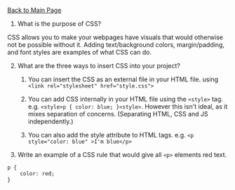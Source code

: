 [Back to Main Page](https://roguestar112.github.io/reading-notes/)


1. What is the purpose of CSS?

CSS allows you to make your webpages have visuals
that would otherwise not be possible without it. Adding text/background colors, margin/padding,
and font styles are examples of what CSS can do.

2. What are the three ways to insert CSS into your project?

    1. You can insert the CSS as an external file in your HTML file.
       using `<link rel="stylesheet" href="style.css">`

    2. You can add CSS internally in your HTML file using the `<style>` tag.
    e.g. `<style>p { color: blue; }<style>`. However this isn't ideal, as it mixes
    separation of concerns. (Separating HTML, CSS and JS independently.)

    3. You can also add the style attribute to HTML tags. e.g. `<p style="color: blue" >I'm blue</p>`
 

3. Write an example of a CSS rule that would give all `<p>` elements red text.

```
p {
    color: red;
}
```
